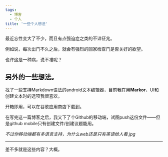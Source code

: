 ```yaml
---
tags: 
  - 博客
  - 个人
title: '一些个人想法'
---
```



最近忘性变大了不少，而且有点强迫症之类的不详征兆。

例如说，每次出门不久之后，就会有强烈的回家检查门是否关好的欲望。

也许这是一种病，说不准呢？

## 另外的一些想法。

找了一些支持Markdown语法的android文本编辑器，目前我在用**Markor**，UI和创建文本时的选项我很喜欢。

开箱即用，可以在谷歌应用商店下载到。

在写完这一篇博客之后，我又下了个Github的移动端，试图push这份文件——但是github mobile只有创建文件/创建议题能用。

_不过你移动端都有多语言支持，为什么web还是只有英语给人看.jpg_

----
差不多就是这些内容？大概。